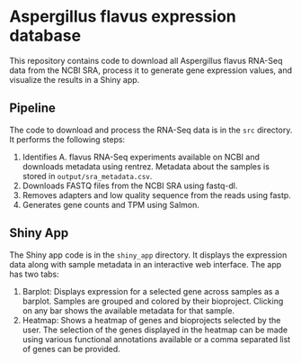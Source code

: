 # Aspergillus flavus expression database

This repository contains code to download all Aspergillus flavus RNA-Seq data from the NCBI SRA, process it to generate gene expression values, and visualize the results in a Shiny app.

## Pipeline

The code to download and process the RNA-Seq data is in the `src` directory. It performs the following steps:

1. Identifies A. flavus RNA-Seq experiments available on NCBI and downloads metadata using rentrez. Metadata about the samples is stored in `output/sra_metadata.csv`.
2. Downloads FASTQ files from the NCBI SRA using fastq-dl. 
3. Removes adapters and low quality sequence from the reads using fastp.
4. Generates gene counts and TPM using Salmon.  

## Shiny App
The Shiny app code is in the `shiny_app` directory. It displays the expression data along with sample metadata in an interactive web interface.
The app has two tabs:

1. Barplot: Displays expression for a selected gene across samples as a barplot. Samples are grouped and colored by their bioproject. Clicking on any bar shows the available metadata for that sample.
2. Heatmap: Shows a heatmap of genes and bioprojects selected by the user. The selection of the genes displayed in the heatmap can be made using various functional annotations available or a comma separated list of genes can be provided.

